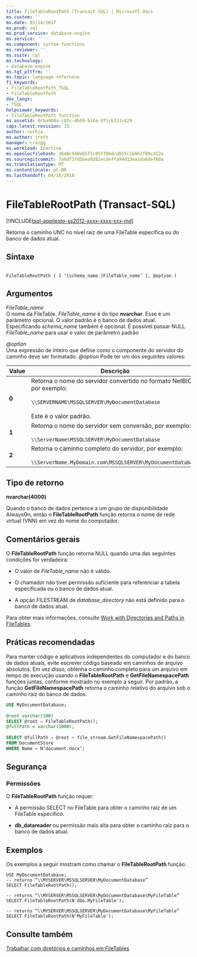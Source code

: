 ```yaml
---
title: FileTableRootPath (Transact-SQL) | Microsoft Docs
ms.custom: ''
ms.date: 03/14/2017
ms.prod: sql
ms.prod_service: database-engine
ms.service: ''
ms.component: system-functions
ms.reviewer: ''
ms.suite: sql
ms.technology:
- database-engine
ms.tgt_pltfrm: ''
ms.topic: language-reference
f1_keywords:
- FileTableRootPath_TSQL
- FileTableRootPath
dev_langs:
- TSQL
helpviewer_keywords:
- FileTableRootPath function
ms.assetid: 0cba908a-c85c-4b09-b16a-df1cb333c629
caps.latest.revision: 15
author: rothja
ms.author: jroth
manager: craigg
ms.workload: Inactive
ms.openlocfilehash: 36d8c940e65f1c85ff0bdcd855c1b861f89c412e
ms.sourcegitcommit: 7a6df3fd5bea9282ecdeffa94d13ea1da6def80a
ms.translationtype: MT
ms.contentlocale: pt-BR
ms.lasthandoff: 04/16/2018
---
```

# <a name="filetablerootpath-transact-sql"></a>FileTableRootPath (Transact-SQL)
[!INCLUDE[tsql-appliesto-ss2012-xxxx-xxxx-xxx-md](../../includes/tsql-appliesto-ss2012-xxxx-xxxx-xxx-md.md)]

  Retorna o caminho UNC no nível raiz de uma FileTable específica ou do banco de dados atual.  
  
## <a name="syntax"></a>Sintaxe  
  
```  
  
FileTableRootPath ( [ ‘[schema_name.]FileTable_name’ ], @option )  
```  
  
## <a name="arguments"></a>Argumentos  
 *FileTable_name*  
 O nome da FileTable. *FileTable_name* é do tipo **nvarchar**. Esse é um parâmetro opcional. O valor padrão é o banco de dados atual. Especificando *schema_name* também é opcional. É possível passar NULL *FileTable_name* para usar o valor de parâmetro padrão  
  
 *@option*  
 Uma expressão de inteiro que define como o componente do servidor do caminho deve ser formatado. *@option* Pode ter um dos seguintes valores:  
  
|Value|Descrição|  
|-----------|-----------------|  
|**0**|Retorna o nome do servidor convertido no formato NetBIOS, por exemplo:<br /><br /> `\\SERVERNAME\MSSQLSERVER\MyDocumentDatabase`<br /><br /> Este é o valor padrão.|  
|**1**|Retorna o nome do servidor sem conversão, por exemplo:<br /><br /> `\\ServerName\MSSQLSERVER\MyDocumentDatabase`|  
|**2**|Retorna o caminho completo do servidor, por exemplo:<br /><br /> `\\ServerName.MyDomain.com\MSSQLSERVER\MyDocumentDatabase`|  
  
## <a name="return-type"></a>Tipo de retorno  
 **nvarchar(4000)**  
  
 Quando o banco de dados pertence a um grupo de disponibilidade AlwaysOn, então o **FileTableRootPath** função retorna o nome de rede virtual (VNN) em vez do nome do computador.  
  
## <a name="general-remarks"></a>Comentários gerais  
 O **FileTableRootPath** função retorna NULL quando uma das seguintes condições for verdadeira:  
  
-   O valor de *FileTable_name* não é válido.  
  
-   O chamador não tiver permissão suficiente para referenciar a tabela especificada ou o banco de dados atual.  
  
-   A opção FILESTREAM de *database_directory* não está definido para o banco de dados atual.  
  
 Para obter mais informações, consulte [Work with Directories and Paths in FileTables](../../relational-databases/blob/work-with-directories-and-paths-in-filetables.md).  
  
## <a name="best-practices"></a>Práticas recomendadas  
 Para manter código e aplicativos independentes do computador e do banco de dados atuais, evite escrever código baseado em caminhos de arquivo absolutos. Em vez disso, obtenha o caminho completo para um arquivo em tempo de execução usando o **FileTableRootPath** e **GetFileNamespacePath** funções juntas, conforme mostrado no exemplo a seguir. Por padrão, a função **GetFileNamespacePath** retorna o caminho relativo do arquivo sob o caminho raiz do banco de dados.  
  
```sql  
USE MyDocumentDatabase;  
  
@root varchar(100)  
SELECT @root = FileTableRootPath();  
@fullPath = varchar(1000);  
  
SELECT @fullPath = @root + file_stream.GetFileNamespacePath()  
FROM DocumentStore  
WHERE Name = N’document.docx’;  
```  
  
## <a name="security"></a>Segurança  
  
### <a name="permissions"></a>Permissões  
 O **FileTableRootPath** função requer:  
  
-   A permissão SELECT no FileTable para obter o caminho raiz de um FileTable específico.  
  
-   **db_datareader** ou permissão mais alta para obter o caminho raiz para o banco de dados atual.  
  
## <a name="examples"></a>Exemplos  
 Os exemplos a seguir mostram como chamar o **FileTableRootPath** função.  
  
```  
USE MyDocumentDatabase;  
-- returns “\\MYSERVER\MSSQLSERVER\MyDocumentDatabase”  
SELECT FileTableRootPath();  
  
-- returns “\\MYSERVER\MSSQLSERVER\MyDocumentDatabase\MyFileTable”  
SELECT FileTableRootPath(N'dbo.MyFileTable');  
  
-- returns “\\MYSERVER\MSSQLSERVER\MyDocumentDatabase\MyFileTable”  
SELECT FileTableRootPath(N'MyFileTable');  
```  
  
## <a name="see-also"></a>Consulte também  
 [Trabalhar com diretórios e caminhos em FileTables](../../relational-databases/blob/work-with-directories-and-paths-in-filetables.md)  
  
  
